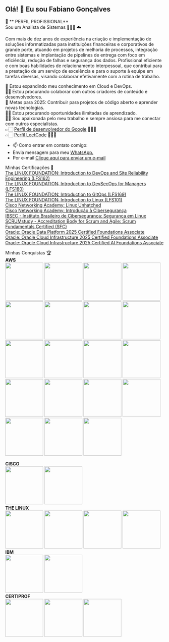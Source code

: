 ## Olá! 👋 Eu sou Fabiano Gonçalves

🧐 ** PERFIL PROFISSIONAL** </br>
Sou um Analista de Sistemas 👨🏻‍💻 ☁️

Com mais de dez anos de experiência na criação e implementação de soluções informatizadas para instituições financeiras e corporativos de grande porte, atuando em projetos de melhoria de processos, integração entre sistemas e implantação de pipelines de entrega com foco em eficiência, redução de falhas e segurança dos dados.
Profissional eficiente e com boas habilidades de relacionamento interpessoal, que contribui para a prestação de um serviço de excelência e para o suporte à equipe em tarefas diversas, visando colaborar efetivamente com a rotina de trabalho.

🌱 Estou expandindo meu conhecimento em Cloud e DevOps.</br>
🤝🏻 Estou procurando colaborar com outros criadores de conteúdo e desenvolvedores.</br>
🥅 Metas para 2025: Contribuir para projetos de código aberto e aprender novas tecnologias.</br>
👐🏻 Estou procurando oportunidades ilimitadas de aprendizado.</br>
🤝🏻 Sou apaixonada pelo meu trabalho e sempre ansiosa para me conectar com outros especialistas.</br>
👉🏻 <a href="https://developers.google.com/profile/u/107092255134418473017?hl=pt-br" target="_blank">Perfil de desenvolvedor do Google</a> 👨🏻‍💻</br>
👉🏻 <a href="https://leetcode.com/u/HPWJrP6sxf/" target="_blank">Perfil LeetCode</a> 👨🏻‍💻</br>

- 📫 Como entrar em contato comigo:
- Envia mensagem para meu <a href="https://api.whatsapp.com/send/?phone=5521980853345&text&type=phone_number&app_absent=0" target="_blank">WhatsApp.</a>
- Por e-mail <a href="mailto:fabgoncalves@gmail.com">Clique aqui para enviar um e-mail</a>



Minhas Certificações 🏅</br>
<a href="https://ti-user-certificates.s3.amazonaws.com/e0df7fbf-a057-42af-8a1f-590912be5460/64c1d87b-e3c9-4429-be48-5ab591af7526-fabiano-sampaio-gonalves-73eb61c1-eca6-4eef-a334-c9122b544323-certificate.pdf" target="_blank">The LINUX FOUNDATION: Introduction to DevOps and Site Reliability Engineering (LFS162)</a></br>
<a href="https://ti-user-certificates.s3.amazonaws.com/e0df7fbf-a057-42af-8a1f-590912be5460/64c1d87b-e3c9-4429-be48-5ab591af7526-fabiano-sampaio-gonalves-f36e1b26-c6ee-4d4b-aa6f-b1e700968326-certificate.pdf" target="_blank">The LINUX FOUNDATION: Introduction to DevSecOps for Managers (LFS180)</a></br>
<a href="https://ti-user-certificates.s3.amazonaws.com/e0df7fbf-a057-42af-8a1f-590912be5460/64c1d87b-e3c9-4429-be48-5ab591af7526-fabiano-sampaio-gonalves-4d93aa19-49e3-4ff9-8a85-31afa3f6c145-certificate.pdf" target="_blank">The LINUX FOUNDATION: Introduction to GitOps (LFS169)</a></br>
<a href="https://ti-user-certificates.s3.amazonaws.com/e0df7fbf-a057-42af-8a1f-590912be5460/64c1d87b-e3c9-4429-be48-5ab591af7526-fabiano-sampaio-gonalves-54c8a8fd-d35f-4a77-9770-4ac26aa0fae5-certificate.pdf" target="_blank">The LINUX FOUNDATION: Introduction to Linux (LFS101)</a></br>
<a href="https://www.netacad.com/certificates?issuanceId=8d97a100-e1fa-4f69-853d-816f2c1b818f" target="_blank">Cisco Networking Academy: Linux Unhatched</a></br>
<a href="https://www.netacad.com/certificates?issuanceId=b303e5af-25e5-4205-9e4a-38136bc9a9cb" target="_blank">Cisco Networking Academy: Introdução à Cibersegurança
</a></br>
<a href="https://certs.ibsec.com.br?cert_hash=1921a275f40f7525" target="_blank">IBSEC - Instituto Brasileiro de Cibersegurança: Segurança em Linux</a></br>
<a href="https://www.scrumstudy.com/certification/verify?type=SFC&number=1066793" target="_blank">SCRUMstudy - Accreditation Body for Scrum and Agile: Scrum Fundamentals Certified (SFC)</a></br>
<a href="https://catalog-education.oracle.com/ords/certview/sharebadge?id=FBD66F69ECA751BE7C062846CB7CDAD5810EDBFD490CE8FB034854349A20537E" target="_blank">Oracle: Oracle Data Platform 2025 Certified Foundations Associate</a></br>
<a href="https://catalog-education.oracle.com/ords/certview/sharebadge?id=E6313FBF1E1C50C52627327A360F828DFB1CE0D9D4AA8E7D22CEC178F8477239" target="_blank">Oracle: Oracle Cloud Infrastructure 2025 Certified Foundations Associate</a></br>
<a href="https://catalog-education.oracle.com/ords/certview/sharebadge?id=6233DDDFE05279D92D197C90884BF7A773E36AF3E68A922A0FC2E81FEBE9E331" target="_blank">Oracle: Oracle Cloud Infrastructure 2025 Certified AI Foundations Associate</a></br>


Minhas Conquistas 🏆</br>
**AWS**</br>
<img src="https://github.com/user-attachments/assets/b09e9ffc-5b85-49b6-9b37-c4997521ca07" width="120" height="120" />
<img src="https://github.com/user-attachments/assets/56ed70df-2c99-4fcc-be21-3a3150eac8b9" width="120" height="120" />
<img src="https://github.com/user-attachments/assets/1f2ef5af-d9e1-4946-8862-592a6a7dd249" width="120" height="120" />
<img src="https://github.com/user-attachments/assets/7247c07a-3dab-41bc-aa01-ea8d54de6c11" width="120" height="120" />
<img src="https://github.com/user-attachments/assets/78cd5171-ee78-42ae-aaa0-2a142f721680" width="120" height="120" />
<img src="https://github.com/user-attachments/assets/c70d36a4-b25a-4b36-8483-ab04a7dcf414" width="120" height="120" />
<img src="https://github.com/user-attachments/assets/1400f10f-93e1-49a6-a8cf-2a493f8a4da2" width="120" height="120" />
<img src="https://github.com/user-attachments/assets/12051fe6-ae10-4ec0-9b4d-f2bcfd26ce66" width="120" height="120" />
<img src="https://github.com/user-attachments/assets/7d053ebd-0364-4058-a2bb-45b895eb1a4b" width="120" height="120" />
<img src="https://github.com/user-attachments/assets/7d053ebd-0364-4058-a2bb-45b895eb1a4b" width="120" height="120" />
<img src="https://github.com/user-attachments/assets/76fdada0-1ba2-4804-8d9c-20093a78ef9d" width="120" height="120" />
<img src="https://github.com/user-attachments/assets/138d6793-f0f1-4bdf-9ce6-9b3a4cab5ee7" width="120" height="120" />
<img src="https://github.com/user-attachments/assets/4d007b10-63e4-4cb3-941d-0c29d6b6ce01" width="120" height="120" />
<img src="https://github.com/user-attachments/assets/0c3aff0d-ec27-4790-84c8-8a6913d152a5" width="120" height="120" />
<img src="https://github.com/user-attachments/assets/1879a3ce-16f3-40ee-9f3b-e3f7b7b30c28" width="120" height="120" />
<img src="https://github.com/user-attachments/assets/86284f4f-144e-4678-bdae-89a4fd3b9fa0" width="120" height="120" />
<img src="https://github.com/user-attachments/assets/807a42e2-164c-48c5-be76-20fee9a68383" width="120" height="120" />
<img src="https://github.com/user-attachments/assets/becab179-b80a-414d-bd90-985bb3ddf797" width="120" height="120" />
<img src="https://github.com/user-attachments/assets/a046d0f8-b03c-4c5f-80e1-555280db9209" width="120" height="120" />
</br>

**CISCO**</br>
<img src="https://github.com/user-attachments/assets/675108b5-4fe4-417a-997e-ff0b6ae2753d" width="120" height="120" />
<img src="https://github.com/user-attachments/assets/10828876-7be6-48e8-8381-a5f5a994ad36" width="120" height="120" />
</br>
**THE LINUX**</br>
<img src="https://github.com/user-attachments/assets/66a435b0-ce4c-48f0-a4de-2bf7a1eb7a8f" width="120" height="120" />
<img src="https://github.com/user-attachments/assets/d1edb05f-f7bf-4a08-865a-8c5cd00ec347" width="120" height="120" />
<img src="https://github.com/user-attachments/assets/624837ac-3fd8-4ce8-858a-0df3813c83c3" width="120" height="120" />
<img src="https://github.com/user-attachments/assets/fae30e00-7119-4b8b-aa34-eb7d96021208" width="120" height="120" />
</br>
**IBM** 
</br>
<img src="https://github.com/user-attachments/assets/1ee4b0de-3430-4dbc-9e7a-b9021cc5b689" width="120" height="120" />
<img src="https://github.com/user-attachments/assets/508def34-d9c5-4366-bd99-855471fd13d5" width="120" height="120" />
</br>
**CERTIPROF**</br>
<img src="https://github.com/user-attachments/assets/58172833-1cb5-46c8-bb44-f645029673e0" width="120" height="120" />
<img src="https://github.com/user-attachments/assets/fbea5ad0-be5f-46f3-8cce-4794a27a3bd9" width="120" height="120" />
<img src="https://github.com/user-attachments/assets/8e593707-1282-42d9-914c-20f1549b5713" width="120" height="120" />



<!--
**FSGRJ/fsgrj** is a ✨ _special_ ✨ repository because its `README.md` (this file) appears on your GitHub profile.

Aqui estão algumas ideias para você começar:

- 🔭 Estou trabalhando em...
- 🌱 Estou aprendendo...
- 👯 Estou procurando colaborar em...
- 🤔 Estou procurando ajuda com...
- 🔭 Estou trabalhando em...
- 💬 Pergunte-me sobre...
- 😄 Pronomes:...
- ⚡ Curiosidade:...
-->
